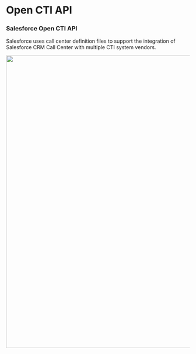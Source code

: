 # Open CTI API

### Salesforce Open CTI API
Salesforce uses call center definition files to support the integration of Salesforce CRM Call Center with multiple CTI system vendors.

[<img src="https://media.licdn.com/mpr/mpr/shrinknp_800_800/p/7/005/0a7/1e9/0d4b9dc.png" align="center" width="800">](https://login.salesforce.com/)

